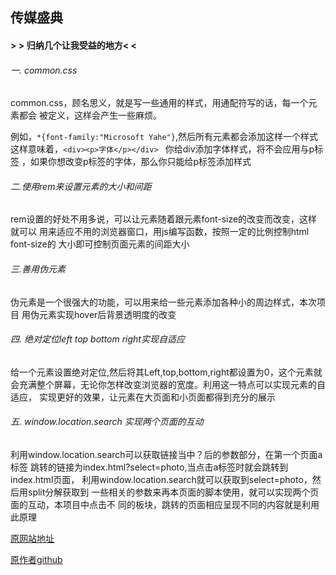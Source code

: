 ## 传媒盛典

#### > > 归纳几个让我受益的地方< <

###### 一. common.css

 common.css，顾名思义，就是写一些通用的样式，用通配符写的话，每一个元素都会
 被定义，这样会产生一些麻烦。

 例如，` *{font-family:"Microsoft Yahe"} `,然后所有元素都会添加这样一个样式
 这样意味着，`<div><p>字体</p></div> ` 你给div添加字体样式，将不会应用与p标签
 ，如果你想改变p标签的字体，那么你只能给p标签添加样式


###### 二.使用rem来设置元素的大小和间距

  rem设置的好处不用多说，可以让元素随着跟元素font-size的改变而改变，这样就可以
  用来适应不用的浏览器窗口，用js编写函数，按照一定的比例控制html font-size的
  大小即可控制页面元素的间距大小

###### 三.善用伪元素

   伪元素是一个很强大的功能，可以用来给一些元素添加各种小的周边样式，本次项目
   用伪元素实现hover后背景透明度的改变

###### 四. 绝对定位left top bottom right实现自适应

   给一个元素设置绝对定位,然后将其Left,top,bottom,right都设置为0，这个元素就
   会充满整个屏幕，无论你怎样改变浏览器的宽度。利用这一特点可以实现元素的自适应，
   实现更好的效果，让元素在大页面和小页面都得到充分的展示
###### 五. window.location.search 实现两个页面的互动

   利用window.location.search可以获取链接当中？后的参数部分，在第一个页面a标签
   跳转的链接为index.html?select=photo,当点击a标签时就会跳转到index.html页面，
   利用window.location.search就可以获取到select=photo，然后用split分解获取到
   一些相关的参数来再本页面的脚本使用，就可以实现两个页面的互动，本项目中点击不
   同的板块，跳转的页面相应呈现不同的内容就是利用此原理


[原网站地址](https://www.sky31.com/html/special/2017cmsd/home.html)

[原作者github](https://github.com/LBinin/chuanmeishendian)
